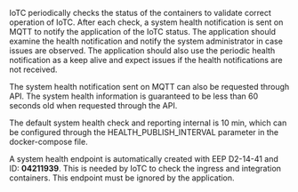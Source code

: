 IoTC periodically checks the status of the containers to validate correct operation of IoTC. After each check, a system health notification is sent on MQTT to notify the application of the IoTC status. The application should examine the health notification and notify the system administrator in case issues are observed. The application should also use the periodic health notification as a keep alive and expect issues if the health notifications are not received.  

The system health notification sent on MQTT can also be requested through API. The system health information is guaranteed to be less than 60 seconds old when requested through the API.

The default system health check and reporting internal is 10 min, which can be configured through the HEALTH_PUBLISH_INTERVAL parameter in the docker-compose file.

A system health endpoint is automatically created with EEP D2-14-41 and ID: **04211939**. This is needed by IoTC to check the ingress and integration containers. This endpoint must be ignored by the application. 
